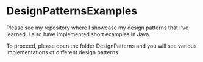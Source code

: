 # DesignPatternsExamples

Please see my repository where I showcase my design patterns that I've learned. I also have implemented short examples in Java.

To proceed, please open the folder DesignPatterns and you will see various implementations of different design patterns
